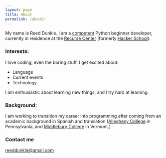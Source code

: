 ```yaml
---
layout: page
title: About
permalink: /about/
---
```


My name is Reed Dunkle. I am a [competent](http://learnpythonthehardway.org/book/ex52.html) Python beginner developer, currently in residence at the [Recurse Center](https://www.recurse.com/) (formerly [Hacker School](https://d29xw0ra2h4o4u.cloudfront.net/assets/instagram_22-535408341d14d3872ee06066f72c78d4d7393667e4b937d3f02007fd203ffa45.jpg)).

### Interests:

I love coding, even the boring stuff. I get excited about:
- Language
- Current events
- Technology

I am enthusiastic about learning new things, and I try hard at learning.

### Background:

I am working to transition my career into programming after coming from an academic background in Spanish and translation ([Allegheny College](http://allegheny.edu/) in Pennsylvania, and [Middlebury College](http://www.middlebury.edu/#story513416) in Vermont.)


### Contact me

[reeddunkle@gmail.com](mailto:reeddunkle@gmail.com)
